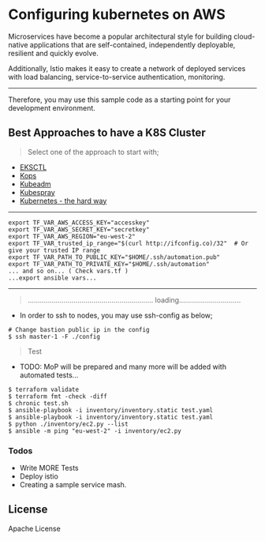 # Configuring kubernetes on AWS

Microservices have become a popular architectural style for building cloud-native applications that are self-contained, independently deployable, resilient and quickly evolve. 

Additionally, Istio makes it easy to create a network of deployed services with load balancing, service-to-service authentication, monitoring.

---

Therefore, you may use this sample code as a starting point for your development environment. 

## Best Approaches to have a K8S Cluster
> Select one of the approach to start with;
- [EKSCTL](docs/eks.md)
- [Kops](docs/kops.md)
- [Kubeadm](docs/kubeadm.md)
- [Kubespray](docs/kubespray.md)
- [Kubernetes - the hard way](docs/hardway.md) 

---
```shell script
export TF_VAR_AWS_ACCESS_KEY="accesskey"
export TF_VAR_AWS_SECRET_KEY="secretkey"
export TF_VAR_AWS_REGION="eu-west-2"
export TF_VAR_trusted_ip_range="$(curl http://ifconfig.co)/32"  # Or give your trusted IP range
export TF_VAR_PATH_TO_PUBLIC_KEY="$HOME/.ssh/automation.pub"
export TF_VAR_PATH_TO_PRIVATE_KEY="$HOME/.ssh/automation"
... and so on... ( Check vars.tf )
...export ansible vars...
```
---


> ............................................................... loading...............................



* In order to ssh to nodes, you may use ssh-config as below;
```shell script
# Change bastion public ip in the config
$ ssh master-1 -F ./config
```
 
> Test 
- TODO: MoP will be prepared and many more will be added with automated tests...
```shell script
$ terraform validate
$ terraform fmt -check -diff 
$ chronic test.sh
$ ansible-playbook -i inventory/inventory.static test.yaml
$ ansible-playbook -i inventory/inventory.static test.yaml
$ python ./inventory/ec2.py --list
$ ansible -m ping "eu-west-2" -i inventory/ec2.py 

```
### Todos

 - Write MORE Tests
 - Deploy istio
 - Creating a sample service mash.

License
----

Apache License

